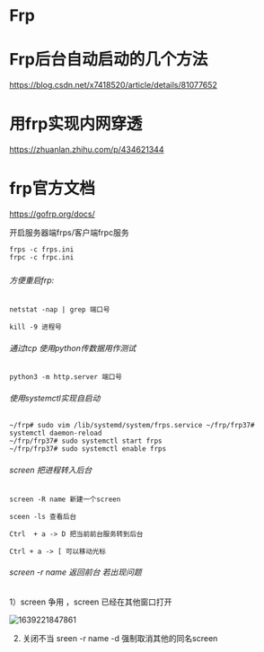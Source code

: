 # Frp

# Frp后台自动启动的几个方法

https://blog.csdn.net/x7418520/article/details/81077652



# 用frp实现内网穿透

https://zhuanlan.zhihu.com/p/434621344

# frp官方文档

https://gofrp.org/docs/

开启服务器端frps/客户端frpc服务

```shell
frps -c frps.ini 
frpc -c frpc.ini
```

##### 

###### 方便重启frp:

```shell
netstat -nap | grep 端口号 

kill -9 进程号
```



###### 通过tcp 使用python传数据用作测试

```shell
python3 -m http.server 端口号
```

###### 使用systemctl实现自启动 

```shell
~/frp# sudo vim /lib/systemd/system/frps.service ~/frp/frp37# systemctl daemon-reload
~/frp/frp37# sudo systemctl start frps
~/frp/frp37# sudo systemctl enable frps
```



###### screen 把进程转入后台 

```shell
screen -R name 新建一个screen

sceen -ls 查看后台

Ctrl  + a -> D 把当前前台服务转到后台

Ctrl + a -> [ 可以移动光标
```



###### screen -r name 返回前台 若出现问题

1）screen 争用 ，screen 已经在其他窗口打开 

![1639221847861](C:\Users\周家名\AppData\Roaming\Typora\typora-user-images\1639221847861.png)

2) 关闭不当 sreen -r name -d 强制取消其他的同名screen